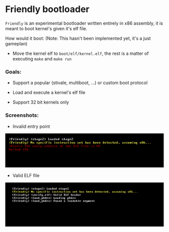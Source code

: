 # Friendly bootloader

`Friendly` is an experimental bootloader written entirely in x86 assembly, it is meant to boot kernel's given it's elf file.

How would it boot: (Note: This hasn't been implemented yet, it's a just gameplan)
- Move the kernel elf to `boot/elf/kernel.elf`, the rest is a matter of executing `make` and `make run`

### Goals:    
- Support a popular (stivale, multiboot, ...) or custom boot protocol
    
- Load and execute a kernel's elf file
    
- Support 32 bit kernels only

### Screenshots:
- Invalid entry point
<img src="demo/32-bit-elf-invalid-entry-point.png">

- Valid ELF file
<img src="demo/32-bit-elf-parsing-ok.png">